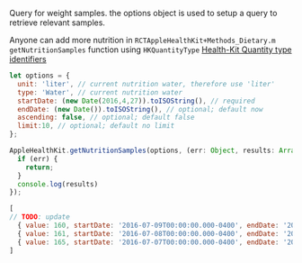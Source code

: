 Query for weight samples. the options object is used to setup a query to retrieve relevant samples.

Anyone can add more nutrition in ```RCTAppleHealthKit+Methods_Dietary.m getNutritionSamples``` function using ```HKQuantityType```
[Health-Kit Quantity type identifiers](https://developer.apple.com/documentation/healthkit/hkquantitytypeidentifier?language=objc)

```javascript
let options = {
  unit: 'liter', // current nutrition water, therefore use 'liter'
  type: 'Water', // current nutrition water
  startDate: (new Date(2016,4,27)).toISOString(), // required
  endDate: (new Date()).toISOString(), // optional; default now
  ascending: false,	// optional; default false
  limit:10, // optional; default no limit
};
```

```javascript
AppleHealthKit.getNutritionSamples(options, (err: Object, results: Array<Object>) => {
  if (err) {
    return;
  }
  console.log(results)
});
```

```javascript
[
// TODO: update 
  { value: 160, startDate: '2016-07-09T00:00:00.000-0400', endDate: '2016-07-10T00:00:00.000-0400' },
  { value: 161, startDate: '2016-07-08T00:00:00.000-0400', endDate: '2016-07-09T00:00:00.000-0400' },
  { value: 165, startDate: '2016-07-07T00:00:00.000-0400', endDate: '2016-07-08T00:00:00.000-0400' },
]
```
